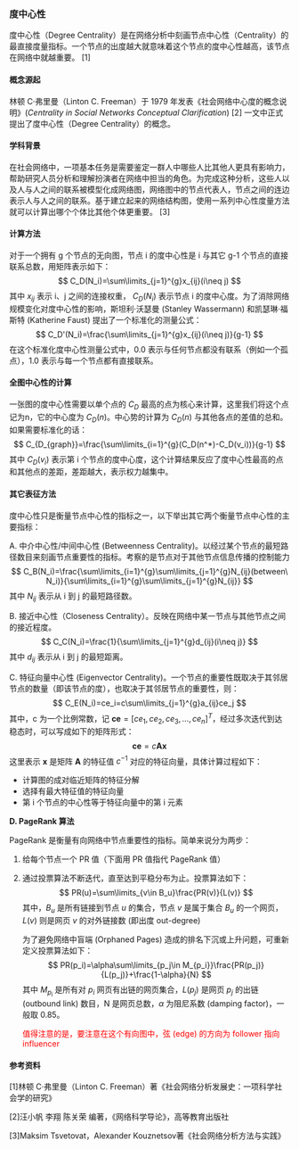### 度中心性

度中心性（Degree Centrality）是在网络分析中刻画节点中心性（Centrality）的最直接度量指标。一个节点的出度越大就意味着这个节点的度中心性越高，该节点在网络中就越重要。 [1] 

#### 概念源起

林顿 C·弗里曼（Linton C.  Freeman）于 1979 年发表《社会网络中心度的概念说明》(*Centrality in Social Networks Conceptual Clarification*) [2] 一文中正式提出了度中心性（Degree Centrality）的概念。

#### 学科背景

在社会网络中，一项基本任务是需要鉴定一群人中哪些人比其他人更具有影响力，帮助研究人员分析和理解扮演者在网络中担当的角色。为完成这种分析，这些人以及人与人之间的联系被模型化成网络图，网络图中的节点代表人，节点之间的连边表示人与人之间的联系。基于建立起来的网络结构图，使用一系列中心性度量方法就可以计算出哪个个体比其他个体更重要。 [3] 

#### 计算方法

对于一个拥有 g 个节点的无向图，节点 i 的度中心性是 i 与其它 g-1 个节点的直接联系总数，用矩阵表示如下：
$$
C_D(N_i)=\sum\limits_{j=1}^{g}x_{ij}(i\neq j)
$$
其中 $x_{ij}$ 表示 i、j 之间的连接权重， $C_D(N_i)$ 表示节点 i 的度中心度。为了消除网络规模变化对度中心性的影响，斯坦利·沃瑟曼 (Stanley Wassermann) 和凯瑟琳·福斯特 (Katherine Faust) 提出了一个标准化的测量公式：
$$
C_D'(N_i)=\frac{\sum\limits_{j=1}^{g}x_{ij}(i\neq j)}{g-1}
$$
在这个标准化度中心性测量公式中，0.0 表示与任何节点都没有联系（例如一个孤点），1.0 表示与每一个节点都有直接联系。

#### 全图中心性的计算

一张图的度中心性需要以单个点的 $C_D$ 最高的点为核心来计算，这里我们将这个点记为n，它的中心度为 $C_D(n)$。中心势的计算为 $C_D(n)$ 与其他各点的差值的总和。如果需要标准化的话：
$$
C_{D_{graph}}=\frac{\sum\limits_{i=1}^{g}(C_D(n^*)-C_D(v_i))}{g-1}
$$
其中 $C_D(v_i)$ 表示第 i 个节点的度中心度，这个计算结果反应了度中心性最高的点和其他点的差距，差距越大，表示权力越集中。

#### 其它表征方法

度中心性只是衡量节点中心性的指标之一，以下举出其它两个衡量节点中心性的主要指标：

A. 中介中心性/中间中心性 (Betweenness Centrality)。以经过某个节点的最短路径数目来刻画节点重要性的指标。考察的是节点对于其他节点信息传播的控制能力
$$
C_B(N_i)=\frac{\sum\limits_{i=1}^{g}\sum\limits_{j=1}^{g}N_{ij}(between\ N_i)}{\sum\limits_{i=1}^{g}\sum\limits_{j=1}^{g}N_{ij}}
$$
其中 $N_{ij}$ 表示从 i 到 j 的最短路径数。

B. 接近中心性（Closeness Centrality）。反映在网络中某一节点与其他节点之间的接近程度。
$$
C_C(N_i)=\frac{1}{\sum\limits_{j=1}^{g}d_{ij}(i\neq j)}
$$
其中 $d_{ij}$ 表示从 i 到 j 的最短距离。

C. 特征向量中心性 (Eigenvector Centrality)。一个节点的重要性既取决于其邻居节点的数量（即该节点的度），也取决于其邻居节点的重要性，则：
$$
C_E(N_i)=ce_i=c\sum\limits_{j=1}^{g}a_{ij}ce_j
$$
其中，c 为一个比例常数，记 $\textbf{ce}=[ce_1,ce_2,ce_3,…,ce_n]^T$，经过多次迭代到达稳态时，可以写成如下的矩阵形式：
$$
\textbf{ce}=c\textbf{Ax}
$$
这里表示 $\textbf{x}$ 是矩阵 $\textbf{A}$ 的特征值 $c^{-1}$ 对应的特征向量，具体计算过程如下：

- 计算图的成对临近矩阵的特征分解
- 选择有最大特征值的特征向量
- 第 i 个节点的中心性等于特征向量中的第 i 元素

**D. PageRank 算法** 

PageRank 是衡量有向网络中节点重要性的指标。简单来说分为两步：

1. 给每个节点一个 PR 值（下面用 PR 值指代 PageRank 值）

2. 通过投票算法不断迭代，直至达到平稳分布为止。投票算法如下：
   $$
   PR(u)=\sum\limits_{v\in B_u}\frac{PR(v)}{L(v)}
   $$
   其中，$B_u$ 是所有链接到节点 $u$ 的集合，节点 $v$ 是属于集合 $B_u$ 的一个网页，$L(v)$ 则是网页 $v$ 的对外链接数 (即出度 out-degree)

   为了避免网络中盲端 (Orphaned Pages) 造成的排名下沉或上升问题，可重新定义投票算法如下：
   $$
   PR(p_i)=\alpha\sum\limits_{p_j\in M_{p_i}}\frac{PR(p_j)}{L(p_j)}+\frac{1-\alpha}{N}
   $$
   其中 $M_{p_i}$ 是所有对 $p_i$ 网页有出链的网页集合，$L(p_j)$ 是网页 $p_j$ 的出链 (outbound link) 数目，N 是网页总数，$\alpha$  为阻尼系数 (damping factor)，一般取 0.85。

   <font color='red'>值得注意的是，要注意在这个有向图中，弦 (edge) 的方向为 follower 指向 influencer</font> 



#### 参考资料

[1]林顿 C·弗里曼（Linton C. Freeman）著《社会网络分析发展史：一项科学社会学的研究》

[2]汪小帆 李翔 陈关荣 编著，《网络科学导论》，高等教育出版社

[3]Maksim Tsvetovat，Alexander Kouznetsov著《社会网络分析方法与实践》



